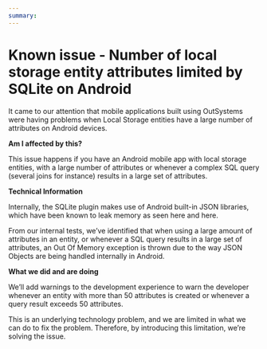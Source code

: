 ```yaml
---
summary: 
---
```


# Known issue - Number of local storage entity attributes limited by SQLite on Android

It came to our attention that mobile applications built using OutSystems were having problems when Local Storage entities have a large number of attributes on Android devices.

**Am I affected by this?**

This issue happens if you have an Android mobile app with local storage entities, with a large number of attributes or whenever a complex SQL query (several joins for instance) results in a large set of attributes.

**Technical Information**

Internally, the SQLite plugin makes use of Android built-in JSON libraries, which have been known to leak memory as seen here and here.

From our internal tests, we’ve identified that when using a large amount of attributes in an entity, or whenever a SQL query results in a large set of attributes, an Out Of Memory exception is thrown due to the way JSON Objects are being handled internally in Android.

**What we did and are doing**

We’ll add warnings to the development experience to warn the developer whenever an entity with more than 50 attributes is created or whenever a query result exceeds 50 attributes.

This is an underlying technology problem, and we are limited in what we can do to fix the problem. Therefore, by introducing this limitation, we’re solving the issue.
